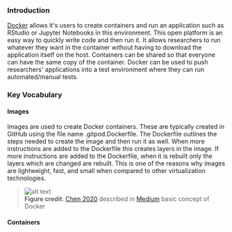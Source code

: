 ### Introduction
[Docker](https://www.docker.com/) allows it's users to create containers and run an application such as RStudio or Jupyter Notebooks in this environment. This open platform is an easy way to quickly write code and then run it. It allows researchers to run whatever they want in the container without having to download the application itself on the host. Containers can be shared so that everyone can have the same copy of the container. Docker can be used to push researchers' applications into a test environment where they can run automated/manual tests. 

### Key Vocabulary

#### Images
Images are used to create Docker containers. These are typically created in GitHub using the file name .gitpod.Dockerfile. The Dockerfile outlines the steps needed to create the image and then run it as well. When more instructions are added to the Dockerfile this creates layers in the image. If more instructions are added to the Dockerfile, when it is rebuilt only the layers which are changed are rebuilt. This is one of the reasons why images are lightweight, fast, and small when compared to other virtualization technologies. 
> ![alt text](https://miro.medium.com/max/3600/0*CP98BIIBgMG2K3u5.png)  
> **Figure credit**: [Chen 2020](https://medium.com/swlh/understand-dockerfile-dd11746ed183) described in [Medium](https://medium.com/) basic concept of Docker

#### Containers





